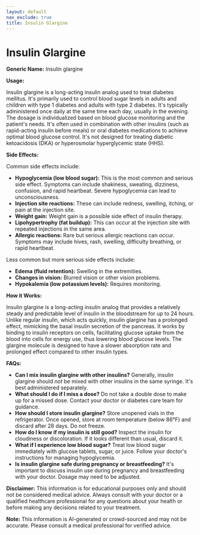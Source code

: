 ```yaml
---
layout: default
nav_exclude: true
title: Insulin Glargine
---
```


# Insulin Glargine

**Generic Name:** Insulin glargine

**Usage:**

Insulin glargine is a long-acting insulin analog used to treat diabetes mellitus.  It's primarily used to control blood sugar levels in adults and children with type 1 diabetes and adults with type 2 diabetes.  It's typically administered once daily at the same time each day, usually in the evening.  The dosage is individualized based on blood glucose monitoring and the patient's needs.  It's often used in combination with other insulins (such as rapid-acting insulin before meals) or oral diabetes medications to achieve optimal blood glucose control. It's not designed for treating diabetic ketoacidosis (DKA) or hyperosmolar hyperglycemic state (HHS).


**Side Effects:**

Common side effects include:

* **Hypoglycemia (low blood sugar):** This is the most common and serious side effect. Symptoms can include shakiness, sweating, dizziness, confusion, and rapid heartbeat. Severe hypoglycemia can lead to unconsciousness.
* **Injection site reactions:**  These can include redness, swelling, itching, or pain at the injection site.
* **Weight gain:**  Weight gain is a possible side effect of insulin therapy.
* **Lipohypertrophy (fat buildup):**  This can occur at the injection site with repeated injections in the same area.
* **Allergic reactions:**  Rare but serious allergic reactions can occur. Symptoms may include hives, rash, swelling, difficulty breathing, or rapid heartbeat.

Less common but more serious side effects include:

* **Edema (fluid retention):** Swelling in the extremities.
* **Changes in vision:** Blurred vision or other vision problems.
* **Hypokalemia (low potassium levels):** Requires monitoring.


**How it Works:**

Insulin glargine is a long-acting insulin analog that provides a relatively steady and predictable level of insulin in the bloodstream for up to 24 hours.  Unlike regular insulin, which acts quickly, insulin glargine has a prolonged effect, mimicking the basal insulin secretion of the pancreas.  It works by binding to insulin receptors on cells, facilitating glucose uptake from the blood into cells for energy use, thus lowering blood glucose levels.  The glargine molecule is designed to have a slower absorption rate and prolonged effect compared to other insulin types.


**FAQs:**

* **Can I mix insulin glargine with other insulins?**  Generally, insulin glargine should *not* be mixed with other insulins in the same syringe.  It's best administered separately.
* **What should I do if I miss a dose?**  Do not take a double dose to make up for a missed dose.  Contact your doctor or diabetes care team for guidance.
* **How should I store insulin glargine?**  Store unopened vials in the refrigerator. Once opened, store at room temperature (below 86°F) and discard after 28 days.  Do not freeze.
* **How do I know if my insulin is still good?**  Inspect the insulin for cloudiness or discoloration.  If it looks different than usual, discard it.
* **What if I experience low blood sugar?**  Treat low blood sugar immediately with glucose tablets, sugar, or juice.  Follow your doctor's instructions for managing hypoglycemia.
* **Is insulin glargine safe during pregnancy or breastfeeding?**  It's important to discuss insulin use during pregnancy and breastfeeding with your doctor.  Dosage may need to be adjusted.


**Disclaimer:** This information is for educational purposes only and should not be considered medical advice.  Always consult with your doctor or a qualified healthcare professional for any questions about your health or before making any decisions related to your treatment.


**Note:** This information is AI-generated or crowd-sourced and may not be accurate. Please consult a medical professional for verified advice.